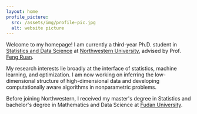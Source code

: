 ```yaml
---
layout: home
profile_picture:
  src: /assets/img/profile-pic.jpg
  alt: website picture
---
```


<p>
Welcome to my homepage!
I am currently a third-year Ph.D. student in <a href="https://statistics.northwestern.edu/">Statistics and Data Science</a> at <a href="https://www.northwestern.edu/">Northwestern University</a>, advised by Prof. <a href="https://fengruan.github.io/index.html">Feng Ruan</a>.
</p>



<p>
My research interests lie broadly at the interface of statistics, machine learning, and optimization. I am now working on inferring the low-dimensional structure of high-dimensional data and developing computationally aware algorithms in nonparametric problems.
</p>

<p>
Before joining Northwestern, I received my master's degree in Statistics and bachelor's degree in Mathematics and Data Science at <a href="https://www.fudan.edu.cn/en/">Fudan University</a>.
</p>


